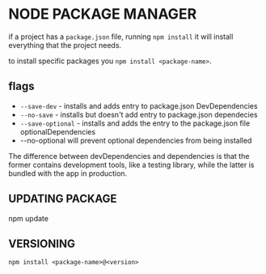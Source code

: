 # NODE PACKAGE MANAGER

if a project has a `package.json` file, running `npm install` it will install everything that the project needs.

to install specific packages you `npm install <package-name>`.

## flags

* `--save-dev` - installs and adds entry to package.json DevDependencies
* `--no-save` - installs but doesn't add entry to package.json dependecies
* `--save-optional` -  installs and adds the entry to the package.json file optionalDependencies
* --no-optional will prevent optional dependencies from being installed

The difference between devDependencies and dependencies is that the former contains development tools, like a testing library, while the latter is bundled with the app in production.

## UPDATING PACKAGE

npm update

## VERSIONING

`npm install <package-name>@<version>`
